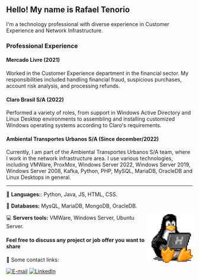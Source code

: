 ## Hello! My name is Rafael Tenorio

I'm a technology professional with diverse experience in Customer Experience and Network Infrastructure.

### Professional Experience

#### Mercado Livre (2021)

Worked in the Customer Experience department in the financial sector. My responsibilities included handling financial fraud, suspicious purchases, account risk analysis, and processing refunds.

#### Claro Brasil S/A (2022)

Performed a variety of roles, from support in Windows Active Directory and Linux Desktop environments to assembling and installing customized Windows operating systems according to Claro's requirements.

#### Ambiental Transportes Urbanos S/A (Since december/2022)

Currently, I am part of the Ambiental Transportes Urbanos S/A team, where I work in the network infrastructure area. I use various technologies, including VMWare, ProxMox, Windows Server 2022, Windows Server 2019, Windows Server 2008, Kafka, Python, PHP, MySQL, MariaDB, OracleDB and Linux Desktops in general.

---

<p align="left">
  🦄 <strong>Languages:</strong>: Python, Java, JS, HTML, CSS.
</p>

<p align="left">
  💼 <strong>Databases:</strong> MysQL, MariaDB, MongoDB, OracleDB.
</p>

<img src="https://github.com/rafaeltenoriogama/rafaeltenoriogama/blob/main/img/tux.gif" min-width="400px" max-width="400px" width="120px" align="right">
<p align="left">
&#128187 <strong>Servers tools:</strong> VMWare, Windows Server, Ubuntu Server.
</p>

#### Feel free to discuss any project or job offer you want to share

<p align="left">
  💌 Some contact links:
</p>

<p align="left">
  <a href="mailto:rafael_tenoriox2@hotmail.com" title="E-mail">
  <img src="https://img.shields.io/badge/Microsoft_Outlook-0078D4?style=for-the-badge&logo=microsoft-outlook&logoColor=white" alt="E-mail"/></a>
  <a href="https://www.linkedin.com/in/rafaeltenoriogama" title="LinkedIn">
  <img src="https://img.shields.io/badge/LinkedIn-0077B5?style=for-the-badge&logo=linkedin&logoColor=white" alt="LinkedIn"/></a>
  <!-- <a href="https://github.com/rafaeltenoriogama" title="GitHub">
  <img src="https://img.shields.io/badge/GitHub-100000?style=for-the-badge&logo=github&logoColor=white" alt="GitHub"/></a> -->
</p>
